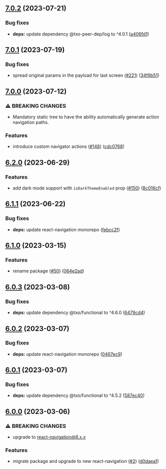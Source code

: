 ## [7.0.2](https://github.com/technology-studio/conditional-navigation-react-peer/compare/v7.0.1...v7.0.2) (2023-07-21)


### Bug fixes

* **deps:** update dependency @txo-peer-dep/log to ^4.0.1 ([a406fd1](https://github.com/technology-studio/conditional-navigation-react-peer/commit/a406fd120a5243f0ca5930873aeb8b0a2f82ede2))

## [7.0.1](https://github.com/technology-studio/conditional-navigation-react-peer/compare/v7.0.0...v7.0.1) (2023-07-19)


### Bug fixes

* spread original params in the payload for last screen ([#221](https://github.com/technology-studio/conditional-navigation-react-peer/issues/221)) ([34f9b51](https://github.com/technology-studio/conditional-navigation-react-peer/commit/34f9b51f7bac0b4f8307b26c3ef0c28a4c2b8d60))

## [7.0.0](https://github.com/technology-studio/conditional-navigation-react-peer/compare/v6.2.0...v7.0.0) (2023-07-12)


### ⚠ BREAKING CHANGES

* Mandatory static tree to have the ability automatically generate action navigation paths.

### Features

* introduce custom navigator actions ([#148](https://github.com/technology-studio/conditional-navigation-react-peer/issues/148)) ([cdc0768](https://github.com/technology-studio/conditional-navigation-react-peer/commit/cdc07689d9ca2591b04e032c29caad53cf748e5a))

## [6.2.0](https://github.com/technology-studio/conditional-navigation-react-peer/compare/v6.1.1...v6.2.0) (2023-06-29)


### Features

* add dark mode support with `isDarkThemeEnabled` prop ([#150](https://github.com/technology-studio/conditional-navigation-react-peer/issues/150)) ([8c016cf](https://github.com/technology-studio/conditional-navigation-react-peer/commit/8c016cfb25d06689ecc22b07bde28fe28743b1d1))

## [6.1.1](https://github.com/technology-studio/conditional-navigation-react-peer/compare/v6.1.0...v6.1.1) (2023-06-22)


### Bug fixes

* **deps:** update react-navigation monorepo ([febcc2f](https://github.com/technology-studio/conditional-navigation-react-peer/commit/febcc2f863bd501848912ddd7db079779700eb4c))

## [6.1.0](https://github.com/technology-studio/conditional-navigation-react-peer/compare/v6.0.3...v6.1.0) (2023-03-15)


### Features

* rename package ([#50](https://github.com/technology-studio/conditional-navigation-react-peer/issues/50)) ([064e2ad](https://github.com/technology-studio/conditional-navigation-react-peer/commit/064e2ad749f51a4ddca7bcb1d88acd2952865a8b))

## [6.0.3](https://github.com/technology-studio/conditional-navigation-react-peer/compare/v6.0.2...v6.0.3) (2023-03-08)


### Bug fixes

* **deps:** update dependency @txo/functional to ^4.6.0 ([6479cd4](https://github.com/technology-studio/conditional-navigation-react-peer/commit/6479cd40cbf7a209eef3f4f74c7b3c1e72d4956e))

## [6.0.2](https://github.com/technology-studio/conditional-navigation-react-peer/compare/v6.0.1...v6.0.2) (2023-03-07)


### Bug fixes

* **deps:** update react-navigation monorepo ([0467ec9](https://github.com/technology-studio/conditional-navigation-react-peer/commit/0467ec96d04f75d5a17cf83ef0ef0a5f94c10031))

## [6.0.1](https://github.com/technology-studio/conditional-navigation-react-peer/compare/v6.0.0...v6.0.1) (2023-03-07)


### Bug fixes

* **deps:** update dependency @txo/functional to ^4.5.2 ([587ec40](https://github.com/technology-studio/conditional-navigation-react-peer/commit/587ec40aa995ed249594151f053d18f72494c8c7))

## [6.0.0](https://github.com/technology-studio/conditional-navigation-react-peer/compare/v5.0.0...v6.0.0) (2023-03-06)


### ⚠ BREAKING CHANGES

* upgrade to react-navigation@6.x.x

### Features

* migrate package and upgrade to new react-navigation ([#2](https://github.com/technology-studio/conditional-navigation-react-peer/issues/2)) ([d0daea1](https://github.com/technology-studio/conditional-navigation-react-peer/commit/d0daea1800ff80819996617a7530f17cf55a3816))
